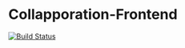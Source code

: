 # Collapporation-Frontend
[![Build Status](https://travis-ci.org/Tomdatbenik/Collapporation-Frontend.svg?branch=master)](https://travis-ci.org/Tomdatbenik/Collapporation-Frontend)
